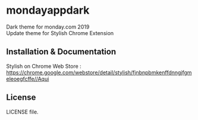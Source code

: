 # mondayappdark
<p>Dark theme for monday.com 2019<br>
Update theme for Stylish Chrome Extension<br>

## Installation & Documentation

Stylish on Chrome Web Store : https://chrome.google.com/webstore/detail/stylish/fjnbnpbmkenffdnngjfgmeleoegfcffe//Aqui<br>

## License

LICENSE file.
